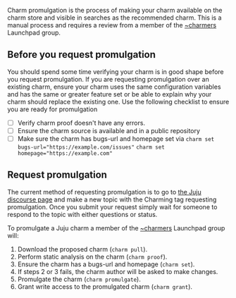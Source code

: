 Charm promulgation is the process of making your charm available on the charm store and visible in searches as the recommended charm. This is a manual process and requires a review from a member of the [~charmers](https://launchpad.net/~charmers) Launchpad group.

<h2 id="heading--before-you-request-promulgation">Before you request promulgation</h2>

You should spend some time verifying your charm is in good shape before you request promulgation. If you are requesting promulgation over an existing charm, ensure your charm uses the same configuration variables and has the same or greater feature set or be able to explain why your charm should replace the existing one. Use the following checklist to ensure you are ready for promulgation

- [ ] Verify charm proof doesn't have any errors.
- [ ] Ensure the charm source is available and in a public repository
- [ ] Make sure the charm has bugs-url and homepage set via
`charm set bugs-url="https://example.com/issues"`
`charm set homepage="https://example.com"`

<h2 id="heading--request-promulgation">Request promulgation</h2>

The current method of requesting promulgation is to go to [the Juju discourse page](https://discourse.jujucharms.com) and make a new topic with the Charming tag requesting promulgation. Once you submit your request simply wait for someone to respond to the topic with either questions or status.

To promulgate a Juju charm a member of the [~charmers](https://launchpad.net/~charmers) Launchpad group will:

1.  Download the proposed charm (`charm pull`).
1.  Perform static analysis on the charm (`charm proof`).
1.  Ensure the charm has a bugs-url and homepage (`charm set`).
1.  If steps 2 or 3 fails, the charm author will be asked to make changes.
1.  Promulgate the charm (`charm promulgate`).
1.  Grant write access to the promulgated charm (`charm grant`).
